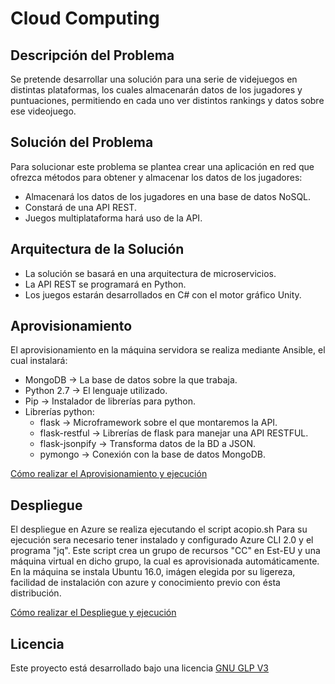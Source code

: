 # Cloud Computing

## Descripción del Problema

Se pretende desarrollar una solución para una serie de videjuegos en distintas plataformas, los cuales almacenarán datos de los jugadores y puntuaciones, permitiendo en cada uno ver distintos rankings y datos sobre ese videojuego.

## Solución del Problema

Para solucionar este problema se plantea crear una aplicación en red que ofrezca métodos para obtener y almacenar los datos de los jugadores:
* Almacenará los datos de los jugadores en una base de datos NoSQL.
* Constará de una API REST.
* Juegos multiplataforma hará uso de la API.

## Arquitectura de la Solución

* La solución se basará en una arquitectura de microservicios.
* La API REST se programará en Python.
* Los juegos estarán desarrollados en C# con el motor gráfico Unity.

## Aprovisionamiento

El aprovisionamiento en la máquina servidora se realiza mediante Ansible, el cual instalará:

* MongoDB -> La base de datos sobre la que trabaja.
* Python 2.7 -> El lenguaje utilizado.
* Pip -> Instalador de librerías para python.
* Librerías python:
  * flask -> Microframework sobre el que montaremos la API.
  * flask-restful -> Librerías de flask para manejar una API RESTFUL.
  * flask-jsonpify -> Transforma datos de la BD a JSON.
  * pymongo -> Conexión con la base de datos MongoDB.

[Cómo realizar el Aprovisionamiento y ejecución](https://agm-gr.github.io/CloudComputing/Aprovisionamiento)

## Despliegue

El despliegue en Azure se realiza ejecutando el script acopio.sh
Para su ejecución sera necesario tener instalado y configurado Azure CLI 2.0 y el programa "jq".
Este script crea un grupo de recursos "CC" en Est-EU y una máquina virtual en dicho grupo, la cual es aprovisionada automáticamente.
En la máquina se instala Ubuntu 16.0, imágen elegida por su ligereza, facilidad de instalación con azure y conocimiento previo con ésta distribución. 

[Cómo realizar el Despliegue y ejecución](https://agm-gr.github.io/CloudComputing/Despliegue)

## Licencia
Este proyecto está desarrollado bajo una licencia [GNU GLP V3](https://github.com/AGM-GR/CloudComputing/blob/master/LICENSE)
